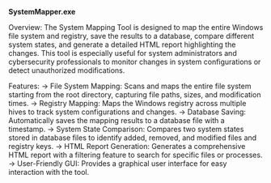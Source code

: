 
**SystemMapper.exe**

Overview:
The System Mapping Tool is designed to map the entire Windows file system and registry, save the results to a database, compare different system states, and generate a detailed HTML report highlighting the changes. This tool is especially useful for system administrators and cybersecurity professionals to monitor changes in system configurations or detect unauthorized modifications.


Features:
-> File System Mapping: Scans and maps the entire file system starting from the root directory, capturing file paths, sizes, and modification times.
-> Registry Mapping: Maps the Windows registry across multiple hives to track system configurations and changes.
-> Database Saving: Automatically saves the mapping results to a database file with a timestamp.
-> System State Comparison: Compares two system states stored in database files to identify added, removed, and modified files and registry keys.
-> HTML Report Generation: Generates a comprehensive HTML report with a filtering feature to search for specific files or processes.
-> User-Friendly GUI: Provides a graphical user interface for easy interaction with the tool.

